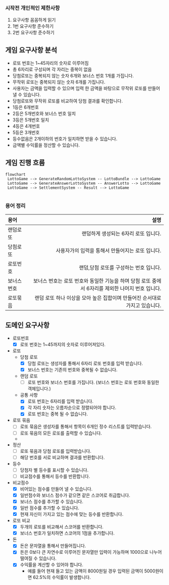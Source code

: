 ### 시작전 개인적인 제한사항

1. 요구사항 꼼꼼하게 읽기
2. 1번 요구사항 준수하기
3. 2번 요구사항 준수하기

## 게임 요구사항 분석

- 로또 번호는 1~45자리의 숫자로 이루어짐
- 총 6자리로 구성되며 각 자리는 중복이 없음
- 당첨로또는 중복되지 않는 숫자 6개와 보너스 번호 1개를 가집니다.
- 무작위 로또는 중복되지 않는 숫자 6개를 가집니다.
- 사용자는 금액을 입력할 수 있으며 입력 한 금액을 바탕으로 무작위 로또를 만들어 낼 수 있습니다.
- 당첨로또와 무작위 로또를 비교하여 당첨 결과를 확인합니다.
- 1등은 6개번호
- 2등은 5개번호와 보너스 번호 일치
- 3등은 5개번호 일치
- 4등은 4개번호
- 5등은 3개번호
- 등수없음은 2개이하의 번호가 일치하면 받을 수 있습니다.
- 금액별 수익률을 정산할 수 있습니다.

## 게임 진행 흐름

```mermaid
flowchart
 LottoGame --> GenerateRandomLottoSystem -- LottoBundle --> LottoGame
 LottoGame --> GenerateAnswerLottoSystem -- AnswerLotto --> LottoGame
 LottoGame --> SettlementSystem -- Result --> LottoGame
 
```

### 용어 정리

| 용어   |                                                        설명 |      
|:-----|----------------------------------------------------------:|
| 랜덤로또 |                                     랜덤하게 생성되는 6자리 로또 입니다. | 
| 당첨로또 |                               사용자가의 입력을 통해서 만들어지는 로또 입니다. | 
| 로또번호 |                                    랜덤,당첨 로또를 구성하는 번호 입니다. | 
| 보너스번호 |  보너스 번호는 로또 번호와 동일한 기능을 하며 당첨 로또 중에서 6자리를 제외한 나머지 번호 입니다. |
| 로또묶음 |               랜덤 로또 하나 이상을 모아 높은 집합이며 만들어진 순서대로 가지고 있습니다. |

## 도메인 요구사항

- 로또번호
    - [x] 로또 번호는 1~45까지의 숫자로 이루어져있다.
- 로또
    - 당첨 로또
        - [x] 당첨 로또는 생성자를 통해서 6자리 로또 번호를 입력 받습니다.
        - [x] 보너스 번호는 기존의 번호와 중복될 수 없습니다.
    - 랜덤 로또
        - [ ] 로또 번호와 보너스 번호를 가집니다. (보너스 번호는 로또 번호와 동일한 객체입니다.)
    - 공통 사항
        - [x] 로또 번호는 6자리를 입력 받습니다.
        - [x] 각 자리 숫자는 오름차순으로 정렬되어야 합니다.
        - [x] 로또 번호는 중복 될 수 없습니다.
- 로또 묶음
    - [ ] 로또 묶음은 생성자를 통해서 항목이 6개인 정수 리스트를 입력받습니다.
    - [ ] 로또 묶음의 모든 로또를 출력할 수 있습니다.
    -
- 정산
    - [ ] 로또 묶음과 당첨 로또를 입력받습니다.
    - [ ] 해당 번호를 서로 비교하며 결과를 반환합니다.
- 등수
    - [ ] 당첨자 별 등수를 표시할 수 있습니다.
    - [ ] 비교점수를 통해서 등수를 반환합니다.
- 비교점수
    - [x] 비어있는 점수를 만들어 낼 수 있습니다.
    - [x] 일반점수와 보너스 점수가 같으면 같은 스코어로 취급합니다.
    - [x] 보너스 점수를 추가할 수 있습니다.
    - [x] 일반 점수를 추가할 수 있습니다.
    - [x] 현재 자신이 가지고 있는 점수에 맞는 등수를 반환합니다.
- 로또 비교
    - [x] 두개의 로또를 비교해서 스코어를 반환합니다.
    - [x] 보너스 번호가 일치하면 스코어의 1점을 추가합니다.

- 돈
    - [X] 돈은 문자열을 통해서 만들어집니다.
    - [X] 돈은 0보다 큰 자연수로 이루어진 문자열만 입력이 가능하며 1000으로 나누어 떨여질 수 있습니다.
    - [X] 수익률을 계산할 수 있어야 합니다.
        - 예를 들어 현재 들고 있는 금액이 8000원일 경우 입력된 금액이 5000원이면 62.5%의 수익률이 발생합니다.
    